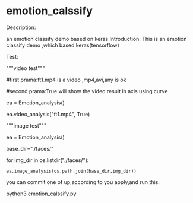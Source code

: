 # emotion_calssify

Description:

an emotion classify demo based on keras Introduction: This is an emotion classify demo ,which based keras(tensorflow)

Test:

"""video test""" 

#first prama:ft1.mp4 is a video ,mp4,avi,any is ok 

#second prama:True will show the video result in axis using curve

ea = Emotion_analysis()

ea.video_analysis("ft1.mp4", True)

"""image test""" 

ea = Emotion_analysis() 

base_dir="./faces/" 

for img_dir in os.listdir("./faces/"): 

    ea.image_analysis(os.path.join(base_dir,img_dir))

you can commit one of up,according to you apply,and run this: 

python3 emotion_calssify.py

